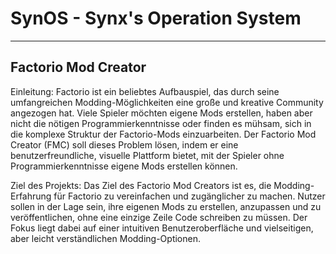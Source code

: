 # SynOS - Synx's Operation System
-------------------------------------

## Factorio Mod Creator
Einleitung:
Factorio ist ein beliebtes Aufbauspiel, das durch seine umfangreichen Modding-Möglichkeiten
eine große und kreative Community angezogen hat. Viele Spieler möchten eigene Mods erstellen,
haben aber nicht die nötigen Programmierkenntnisse oder finden es mühsam, 
sich in die komplexe Struktur der Factorio-Mods einzuarbeiten. 
Der Factorio Mod Creator (FMC) soll dieses Problem lösen, 
indem er eine benutzerfreundliche, 
visuelle Plattform bietet, mit der Spieler ohne Programmierkenntnisse eigene Mods erstellen können.

Ziel des Projekts:
Das Ziel des Factorio Mod Creators ist es, die Modding-Erfahrung für Factorio zu vereinfachen und zugänglicher zu machen. 
Nutzer sollen in der Lage sein, ihre eigenen Mods zu erstellen, anzupassen und zu veröffentlichen, 
ohne eine einzige Zeile Code schreiben zu müssen. Der Fokus liegt dabei auf einer intuitiven Benutzeroberfläche und vielseitigen, 
aber leicht verständlichen Modding-Optionen.

